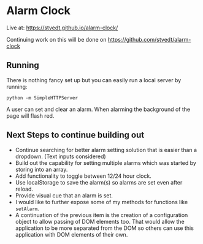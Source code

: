 Alarm Clock
===========
Live at: https://stvedt.github.io/alarm-clock/

Continuing work on this will be done on https://github.com/stvedt/alarm-clock

## Running

There is nothing fancy set up but you can easily run a local server by running:

`python -m SimpleHTTPServer`

A user can set and clear an alarm. When alarming the background of the page will flash red.

## Next Steps to continue building out

- Continue searching for better alarm setting solution that is easier than a dropdown. (Text inputs considered)
- Build out the capability for setting multiple alarms which was started by storing into an array.
- Add functionality to toggle between 12/24 hour clock.
- Use localStorage to save the alarm(s) so alarms are set even after reload.
- Provide visual cue that an alarm is set.
- I would like to further expose some of my methods for functions like `setAlarm`.
- A continuation of the previous item is the creation of a configuration object to allow passing of DOM elements too. That would allow the application to be more separated from the DOM so others can use this application with DOM elements of their own.
